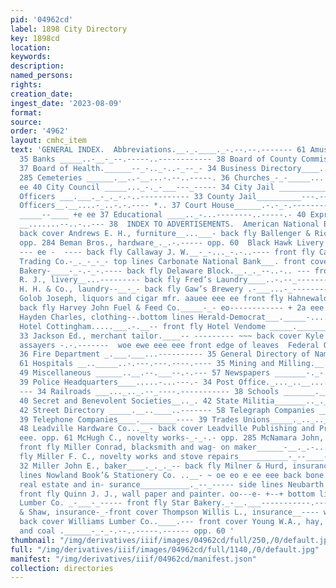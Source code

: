 ```yaml
---
pid: '04962cd'
label: 1898 City Directory
key: 1898cd
location: 
keywords: 
description: 
named_persons: 
rights: 
creation_date: 
ingest_date: '2023-08-09'
format: 
source: 
order: '4962'
layout: cmhc_item
text: 'GENERAL INDEX.  Abbreviations.__._.____._-.--.--.------- 61 Amusements _____....__.-------.-------
  35 Banks _____..-__-_--.-----..------------ 38 Board of County Commissioners. ___-_.
  37 Board of Health.______--_-.._-..-_--_- 34 Business Directory____....__..-._------
  285 Cemeteries ______.__..-__...-.--..-----. 36 Churches_-_-_____... ~~. --- 2.22
  ee 40 City Council _____..._-._-___---_----- 34 City Jail ___________-. ee 34 City
  Officers ___.___._-_._-.-..----------- 33 County Jail__________---.---- ee 36 County
  Officers__.__....-_..-.-.---- *.. 37 Court House______.-.-_-.------------.- 36 Courts
  _____--____ +e ee 37 Educational ____.._-...--------..-----.- 40 Express Companies.
  __.......--..-..--- 38  INDEX TO ADVERTISEMENTS.  American National Bank-._-_-_-
  back cover Andrews E. H., furniture__...___- back fly Ballenger & Richards--_._...___--
  opp. 284 Beman Bros., hardware_._.-.----- opp. 60  Black Hawk Livery & Sales Stables-  eo
  --- ee -  ---- back fly Callaway J. W.__-_-..._-.-..---- front fly Canon Coal &
  Trading Co.-_._-_-_- top lines Carbonate National Bank___. front cover Colorado
  Bakery-____-_-.-_-.---- back fly Delaware Block.__._._--..-.. --- front fly Donnen
  R. J., livery__...--------- back fly Fred’s Laundry____..-.--_------- back fly Gates
  H. H. & Co., laundry--__-_- back fly Gaw’s Brewery .-___...-_-------- --- opp. 32
  Golob Joseph, liquors and cigar mfr. aauee eee ee front fly Hahnewald Bros., bakery__..__--
  back fly Harvey John Fuel & Feed Co._____-_- eo------------ + 2a eee front cover
  Hayden Charles, clothing--.bottom lines Herald-Democrat___._____-.....-- opp. 61
  Hotel Cottingham.....___.-.__-- front fly Hotel Vendome _____.________----.- opp.
  33 Jackson Ed., merchant tailor.____-- --------- ~~~ back cover Kyle T. B. & Co.,
  assayers -.-.-------  woe ewe eee eee front edge of leaves  Federal Officers -__......-..-.----..---
  36 Fire Department _.___.___...---------- 35 General Directory of Names __.._.._..
  61 Hospitals __.._____..-.---.---.----.---- 35 Mining and Milling.__..._.....-_.-----
  49 Miscellaneous ______..__.--.___--.-.--- 57 Newspapers _______-._-.-..--.---------
  39 Police Headquarters____.....-...---.- 34 Post Office._..._..__......-.---- ~~
  --- 34 Railroads ___..._.._.--_----.----------- 38 Schools _______.____-----.--------------
  40 Secret and Benevolent Societies__.._. 42 State Militia_______.._.__...__--._-.__--
  42 Street Directory _____.__..____..------- 58 Telegraph Companies ____..._....._-_--
  39 Telephone Companies____.________---- 39 Trades Unions_____._.._.._.-----...-.-
  48 Leadville Hardware Co...__- back cover Leadville Publishing and Printing Co..__-------
  eee. opp. 61 McHugh C., novelty works-_-_-.- opp. 285 McNamara John, livery -______--
  front fly Miller Conrad, blacksmith and wag- on maker______-__._.-...----- back
  fly Miller F. C., novelty works and stove repairs___________-_--____-_-_--- opp.
  32 Miller John E., baker____._._._-- back fly Milner & Hurd, insurance ____-_- top
  lines Nowland Book’& Stationery Co. ..__- ~ oe eo e ee eee back bone Powell & Smith,
  real estate and in- surance___________._--_----- side lines Neubarth O. R., grocer.__.____..
  front fly Quinn J. J., wall paper and painter. oo---e- +--+ bottom lines Roberts
  Lumber Co. _-___-_----- front fly Star Bakery._-__.___-----------.--- back fly Stickley
  & Shaw, insurance-_-front cover Thompson Willis L., insurance__---- wooo eee ee
  back cover Williams Lumber Co..____.--- front cover Young W.A., hay, grain, feed
  and coal .______-_-_-.--..-----.------ opp. 60 '
thumbnail: "/img/derivatives/iiif/images/04962cd/full/250,/0/default.jpg"
full: "/img/derivatives/iiif/images/04962cd/full/1140,/0/default.jpg"
manifest: "/img/derivatives/iiif/04962cd/manifest.json"
collection: directories
---
```

